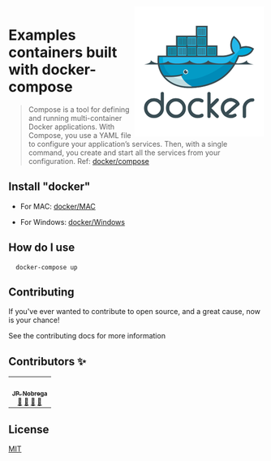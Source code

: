 <img src="docker-readme.png" align="right" />

# Examples containers built with docker-compose

> Compose is a tool for defining and running multi-container Docker applications. With Compose, you use a YAML file to configure your application’s services. Then, with a single command, you create and start all the services from your configuration. Ref: [docker/compose](https://docs.docker.com/compose/)

## Install "docker"

- For MAC: [docker/MAC](https://docs.docker.com/docker-for-mac/)

- For Windows: [docker/Windows](https://docs.docker.com/docker-for-windows/)

## How do I use

```docker
  docker-compose up
```

## Contributing

If you've ever wanted to contribute to open source, and a great cause, now is your chance!

See the contributing docs for more information

## Contributors ✨

<!-- ALL-CONTRIBUTORS-LIST:START - Do not remove or modify this section -->
<!-- prettier-ignore-start -->
<!-- markdownlint-disable -->

<table>
  <tr>
    <td align="center"><a href="https://github.com/dev-jpnobrega"><img src="https://avatars1.githubusercontent.com/u/28389807?s=400&u=2c152fc946efc96badce0cfc743ebcb2585b4b3f&v=4" width="100px;" alt=""/><br /><sub><b>JP. Nobrega</b></sub></a><br /><a href="https://github.com/dev-jpnobrega/docker/issues" title="Answering Questions">💬</a> <a href="https://github.com/dev-jpnobrega/docker/tree/feature/add-readme#how-do-i-use" title="Documentation">📖</a> <a href="https://github.com/dev-jpnobrega/docker/pulls" title="Reviewed Pull Requests">👀</a> <a href="#talk-kentcdodds" title="Talks">📢</a></td>
  </tr>
</table>

<!-- markdownlint-enable -->
<!-- prettier-ignore-end -->
<!-- ALL-CONTRIBUTORS-LIST:END -->

## License
[MIT](https://github.com/all-contributors/all-contributors/blob/master/LICENSE)